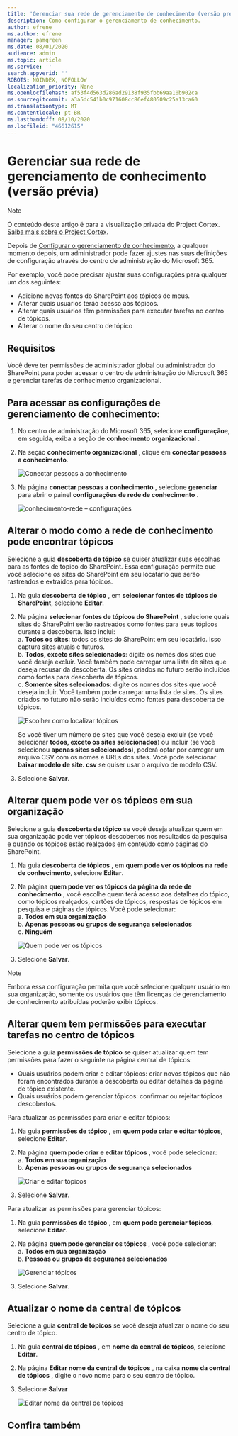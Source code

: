 ```yaml
---
title: 'Gerenciar sua rede de gerenciamento de conhecimento (versão prévia) '
description: Como configurar o gerenciamento de conhecimento.
author: efrene
ms.author: efrene
manager: pamgreen
ms.date: 08/01/2020
audience: admin
ms.topic: article
ms.service: ''
search.appverid: ''
ROBOTS: NOINDEX, NOFOLLOW
localization_priority: None
ms.openlocfilehash: af53f4d563d286ad29138f935fbb69aa10b902ca
ms.sourcegitcommit: a3a5dc541b0c971608cc86ef480509c25a13ca60
ms.translationtype: MT
ms.contentlocale: pt-BR
ms.lasthandoff: 08/10/2020
ms.locfileid: "46612615"
---
```

# <a name="manage-your-knowledge-management-network-preview"></a>Gerenciar sua rede de gerenciamento de conhecimento (versão prévia)

> [!Note] 
> O conteúdo deste artigo é para a visualização privada do Project Cortex. [Saiba mais sobre o Project Cortex](https://aka.ms/projectcortex).


Depois de [Configurar o gerenciamento de conhecimento](set-up-knowledge-network.md), a qualquer momento depois, um administrador pode fazer ajustes nas suas definições de configuração através do centro de administração do Microsoft 365.

Por exemplo, você pode precisar ajustar suas configurações para qualquer um dos seguintes:
- Adicione novas fontes do SharePoint aos tópicos de meus.
- Alterar quais usuários terão acesso aos tópicos.
- Alterar quais usuários têm permissões para executar tarefas no centro de tópicos.
- Alterar o nome do seu centro de tópico


## <a name="requirements"></a>Requisitos 
Você deve ter permissões de administrador global ou administrador do SharePoint para poder acessar o centro de administração do Microsoft 365 e gerenciar tarefas de conhecimento organizacional.


## <a name="to-access-knowledge-management-settings"></a>Para acessar as configurações de gerenciamento de conhecimento:

1. No centro de administração do Microsoft 365, selecione **configuração**e, em seguida, exiba a seção de **conhecimento organizacional** .
2. Na seção **conhecimento organizacional** , clique em **conectar pessoas a conhecimento**.<br/>

    ![Conectar pessoas a conhecimento](../media/content-understanding/admin-org-knowledge-options.png) </br>

3. Na página **conectar pessoas a conhecimento** , selecione **gerenciar** para abrir o painel **configurações de rede de conhecimento** .<br/>

    ![conhecimento-rede – configurações](../media/content-understanding/knowledge-network-settings.png) </br>

## <a name="change-how-the-knowledge-network-can-find-topics"></a>Alterar o modo como a rede de conhecimento pode encontrar tópicos

Selecione a guia **descoberta de tópico** se quiser atualizar suas escolhas para as fontes de tópico do SharePoint. Essa configuração permite que você selecione os sites do SharePoint em seu locatário que serão rastreados e extraídos para tópicos.

1. Na guia **descoberta de tópico** , em **selecionar fontes de tópicos do SharePoint**, selecione **Editar**.
2. Na página **selecionar fontes de tópicos do SharePoint** , selecione quais sites do SharePoint serão rastreados como fontes para seus tópicos durante a descoberta. Isso inclui:</br>
    a. **Todos os sites**: todos os sites do SharePoint em seu locatário. Isso captura sites atuais e futuros.</br>
    b. **Todos, exceto sites selecionados**: digite os nomes dos sites que você deseja excluir.  Você também pode carregar uma lista de sites que deseja recusar da descoberta. Os sites criados no futuro serão incluídos como fontes para descoberta de tópicos. </br>
    c. **Somente sites selecionados**: digite os nomes dos sites que você deseja incluir. Você também pode carregar uma lista de sites. Os sites criados no futuro não serão incluídos como fontes para descoberta de tópicos. </br>

    ![Escolher como localizar tópicos](../media/content-understanding/k-manage-select-topic-source.png) </br>
   
    Se você tiver um número de sites que você deseja excluir (se você selecionar **todos, exceto os sites selecionados**) ou incluir (se você selecionou **apenas sites selecionados**), poderá optar por carregar um arquivo CSV com os nomes e URLs dos sites. Você pode selecionar **baixar modelo de site. csv** se quiser usar o arquivo de modelo CSV.

3. Selecione **Salvar**.

##  <a name="change-who-can-see-topics-in-your-organization"></a>Alterar quem pode ver os tópicos em sua organização

Selecione a guia **descoberta de tópico** se você deseja atualizar quem em sua organização pode ver tópicos descobertos nos resultados da pesquisa e quando os tópicos estão realçados em conteúdo como páginas do SharePoint.

1. Na guia **descoberta de tópicos** , em **quem pode ver os tópicos na rede de conhecimento**, selecione **Editar**.
2. Na página **quem pode ver os tópicos da página da rede de conhecimento** , você escolhe quem terá acesso aos detalhes do tópico, como tópicos realçados, cartões de tópicos, respostas de tópicos em pesquisa e páginas de tópicos. Você pode selecionar:</br>
    a. **Todos em sua organização**</br>
    b. **Apenas pessoas ou grupos de segurança selecionados**</br>
    c. **Ninguém**</br>

    ![Quem pode ver os tópicos](../media/content-understanding/k-manage-who-can-see-topics.png) </br> 
3. Selecione **Salvar**.  
 
> [!Note] 
> Embora essa configuração permita que você selecione qualquer usuário em sua organização, somente os usuários que têm licenças de gerenciamento de conhecimento atribuídas poderão exibir tópicos.

## <a name="change-who-has-permissions-to-do-tasks-on-the-topic-center"></a>Alterar quem tem permissões para executar tarefas no centro de tópicos

Selecione a guia **permissões de tópico** se quiser atualizar quem tem permissões para fazer o seguinte na página central de tópicos:

- Quais usuários podem criar e editar tópicos: criar novos tópicos que não foram encontrados durante a descoberta ou editar detalhes da página de tópico existente.
- Quais usuários podem gerenciar tópicos: confirmar ou rejeitar tópicos descobertos.

Para atualizar as permissões para criar e editar tópicos:

1. Na guia **permissões de tópico** , em **quem pode criar e editar tópicos**, selecione **Editar**.</br>
2. Na página **quem pode criar e editar tópicos** , você pode selecionar:</br>
    a. **Todos em sua organização**</br>
    b. **Apenas pessoas ou grupos de segurança selecionados**</br>

    ![Criar e editar tópicos](../media/content-understanding/k-manage-who-can-create-and-edit.png) </br> 

3. Selecione **Salvar**.</br>

Para atualizar as permissões para gerenciar tópicos:

1. Na guia **permissões de tópico** , em **quem pode gerenciar tópicos**, selecione **Editar**.</br>
2. Na página **quem pode gerenciar os tópicos** , você pode selecionar:</br>
    a. **Todos em sua organização**</br>
    b. **Pessoas ou grupos de segurança selecionados**</br>

    ![Gerenciar tópicos](../media/content-understanding/k-manage-who-can-manage-topics.png) </br> 

3. Selecione **Salvar**.</br>


##  <a name="update-your-topic-center-name"></a>Atualizar o nome da central de tópicos

Selecione a guia **central de tópicos** se você deseja atualizar o nome do seu centro de tópico. 

1. Na guia **central de tópicos** , em **nome da central de tópicos**, selecione **Editar**.
2. Na página **Editar nome da central de tópicos** , na caixa **nome da central de tópicos** , digite o novo nome para o seu centro de tópico.
3. Selecione **Salvar**

    ![Editar nome da central de tópicos](../media/content-understanding/manage-topic-center-name.png) </br> 











## <a name="see-also"></a>Confira também



  






